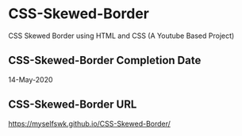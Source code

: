 # CSS-Skewed-Border
CSS Skewed Border using HTML and CSS (A Youtube Based Project)

## CSS-Skewed-Border Completion Date
14-May-2020

## CSS-Skewed-Border URL
https://myselfswk.github.io/CSS-Skewed-Border/
